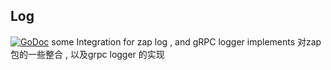 ## Log
[![GoDoc](https://godoc.org/github.com/jackyczj/log?status.svg)](http://godoc.org/github.com/jackyczj/log)
some Integration for zap log , and gRPC logger implements
对zap包的一些整合 , 以及grpc logger 的实现
